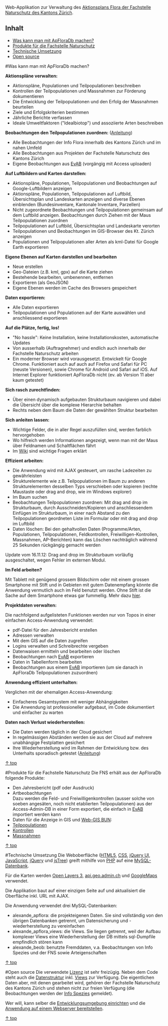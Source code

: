 Web-Applikation zur Verwaltung des [Aktionsplans Flora der Fachstelle Naturschutz des Kantons Zürich](//www.aln.zh.ch/internet/baudirektion/aln/de/naturschutz/artenfoerderung/ap_fl.html).

<a name="top"></a>
## Inhalt ##
* <a href="#machen">Was kann man mit ApFloraDb machen?</a>
* <a href="#fns">Produkte für die Fachstelle Naturschutz</a>
* <a href="#Technik">Technische Umsetzung</a>
* <a href="#OpenSource">Open source</a> 


<a name="machen"></a>
#Was kann man mit ApFloraDb machen?

**Aktionspläne verwalten:**

- Aktionspläne, Populationen und Teilpopulationen beschreiben
- Kontrollen der Teilpopulationen und Massnahmen zur Förderung dokumentieren
- Die Entwicklung der Teilpopulationen und den Erfolg der Massnahmen beurteilen
- Ziele und Erfolgskriterien bestimmen
- Jährliche Berichte verfassen
- Ideale Umweltfaktoren ("Idealbiotop") und assoziierte Arten beschreiben

**Beobachtungen den Teilpopulationen zuordnen:** ([Anleitung](https://github.com/FNSKtZH/apflora/wiki/Beobachtungen-einer-Teilpopulation-zuordnen))

- Alle Beobachtungen der Info Flora innerhalb des Kantons Zürich und im nahen Umfeld
- Alle Beobachtungen aus Projekten der Fachstelle Naturschutz des Kantons Zürich
- Eigene Beobachtungen aus [EvAB](//www.aln.zh.ch/internet/baudirektion/aln/de/naturschutz/naturschutzdaten/tools/evab.html#a-content) (vorgängig mit Access uploaden)


**Auf Luftbildern und Karten darstellen:**

- Aktionspläne, Populationen, Teilpopulationen und Beobachtungen auf Google-Luftbildern anzeigen
- Aktionspläne, Populationen, Teilpopulationen auf Luftbild, Übersichtsplan und Landeskarten anzeigen und diverse Ebenen einblenden (Bundesinventare, Kantonale Inventare, Parzellen)
- Nicht zugeordnete Beobachtungen und Teilpopulationen gemeinsam auf dem Luftbild anzeigen. Beobachtungen durch Ziehen mit der Maus Teilpopulationen zuordnen
- Teilpopulationen auf Luftbild, Übersichtsplan und Landeskarte verorten
- Teilpopulationen und Beobachtungen im GIS-Browser des Kt. Zürich anzeigen
- Populationen und Teilpopulationen aller Arten als kml-Datei für Google Earth exportieren


**Eigene Ebenen auf Karten darstellen und bearbeiten**

- Neue erstellen
- Geo-Dateien (z.B. kml, gpx) auf die Karte ziehen
- Bestehende bearbeiten, umbenennen, entfernen
- Exportieren (als GeoJSON)
- Eigene Ebenen werden im Cache des Browsers gespeichert


**Daten exportieren:**

- Alle Daten exportieren
- Teilpopulationen und Populationen auf der Karte auswählen und anschliessend exportieren

**Auf die Plätze, fertig, los!**

- "No hassle": Keine Installation, keine Installationskosten, automatische Updates
- Von ausserhalb (Auftragnehmer) und endlich auch innerhalb der Fachstelle Naturschutz arbeiten
- Ein moderner Browser wird vorausgesetzt. Entwickelt für Google Chrome. Funktioniert auch auf auch auf Firefox und Safari für PC (neuste Versionen), sowie Chrome für Android und Safari auf iOS. Auf Internet Explorer funktioniert ApFloraDb nicht (ev. ab Version 11 aber kaum getestet)

**Sich rasch zurechtfinden:**

- Über einen dynamisch aufgebauten Strukturbaum navigieren und dabei die Übersicht über die komplexe Hierarchie behalten
- Rechts neben dem Baum die Daten der gewählten Struktur bearbeiten

**Sich anleiten lassen:**

- Wichtige Felder, die in aller Regel auszufüllen sind, werden farblich hervorgehoben
- Wo hilfreich werden Informationen angezeigt, wenn man mit der Maus über Feldnamen und Schaltflächen fährt
- Im [Wiki](https://github.com/FNSKtZH/apflora/wiki) sind wichtige Fragen erklärt

**Effizient arbeiten:**

- Die Anwendung wird mit AJAX gesteuert, um rasche Ladezeiten zu gewährleisten
- Strukturelemente wie z.B. Teilpopulationen im Baum zu anderen Strukturelementen desselben Typs verschieben oder kopieren (rechte Maustaste oder drag and drop, wie im Windows explorer)
- Im Baum suchen
- Beobachtungen Teilpopulationen zuordnen: Mit drag and drop im Strukturbaum, durch Ausschneiden/Kopieren und anschliessendem Einfügen im Strukturbaum, in einer nach Abstand zu den Teilpopulationen geordneten Liste im Formular oder mit drag and drop im Luftbild
- Daten löschen: Bei den gehaltvollen Daten (Programme/Arten, Populationen, Teilpopulationen, Feldkontrollen, Freiwilligen-Kontrollen, Massnahmen, AP-Berichten) kann das Löschen nachträglich während 25 Sekunden rückgängig gemacht werden

Update vom 16.11.12: Drag and drop im Strukturbaum vorläufig ausgeschaltet, wegen Fehler im externen Modul.

**Im Feld arbeiten?**

Mit Tablett mit genügend grossem Bildschirm oder mit einem grossen Smartphone mit Stift und in Gebieten mit gutem Datenempfang könnte die Anwendung vermutlich auch im Feld benutzt werden. Ohne Stift ist die Sache auf dem Smartphone etwas gar fummellig. Mehr dazu [hier](https://github.com/FNSKtZH/apflora/wiki/Daten-direkt-im-Feld-erfassen).

**Projektdaten verwalten:**

Die nachfolgend aufgelisteten Funktionen werden nur von Topos in einer einfachen Access-Anwendung verwendet:

- pdf-Datei für den Jahresbericht erstellen
- Adressen verwalten
- Mit dem GIS auf die Daten zugreifen
- Logins verwalten und Schreibrechte vergeben
- Datenwaisen ermitteln und bearbeiten oder löschen
- Beobachtungen nach [EvAB](//www.aln.zh.ch/internet/baudirektion/aln/de/naturschutz/naturschutzdaten/tools/evab.html#a-content) exportieren
- Daten in Tabellenform bearbeiten
- Beobachtungen aus einem [EvAB](//www.aln.zh.ch/internet/baudirektion/aln/de/naturschutz/naturschutzdaten/tools/evab.html#a-content) importieren (um sie danach in ApFloraDb Teilpopulationen zuzuordnen)

**Anwendung effizient unterhalten:**

Verglichen mit der ehemaligen Access-Anwendung:

- Einfacheres Gesamtsystem mit weniger Abhängigkeiten
- Die Anwendung ist professioneller aufgebaut, im Code dokumentiert und einfacher zu warten 

**Daten nach Verlust wiederherstellen:**

- Die Daten werden täglich in der Cloud gesichert
- In regelmässigen Abständen werden sie aus der Cloud auf mehrere unabhängige Festplatten gesichert
- Ihre Wiederherstellung wird im Rahmen der Entwicklung bzw. des Unterhalts sporadisch getestet ([Anleitung](https://github.com/FNSKtZH/apflora/wiki/Daten-wiederherstellen))

<a href="#top">&#8593; top</a>


<a name="fns"></a>
#Produkte für die Fachstelle Naturschutz
Die FNS erhält aus der ApFloraDb folgende Produkte:

- Den Jahresbericht (pdf oder Ausdruck)
- Artbeobachtungen<br>
Dazu werden die Feld- und Freiwilligenkontrollen (ausser solche von soeben angesäten, noch nicht etablierten Teilpopulationen) aus der Access-Admin-DB in einer Form exportiert, die einfach in [EvAB](//www.aln.zh.ch/internet/baudirektion/aln/de/naturschutz/naturschutzdaten/tools/evab.html#a-content) importiert werden kann
- Daten für die Anzeige in GIS und [Web-GIS BUN](//www.aln.zh.ch/internet/baudirektion/aln/de/naturschutz/naturschutzdaten/web_gis.html):
 - [Teilpopulationen](http://apflora.ch/php/export_tpop.php)
 - [Kontrollen](http://apflora.ch/api/v1/exportView/csv/view=vKontr/filename=Kontrollen)
 - [Massnahmen](http://apflora.ch/php/export_massn.php)

<a href="#top">&#8593; top</a>


<a name="Technik"></a>
#Technische Umsetzung
Die Weboberfläche ([HTML5](//de.wikipedia.org/wiki/HTML5), [CSS](//de.wikipedia.org/wiki/Cascading_Style_Sheets), [jQuery UI](//jqueryui.com), [JavaScript](//de.wikipedia.org/wiki/JavaScript), [jQuery](//jquery.com/) und [jsTree](//www.jstree.com/)) greift mithilfe von [PHP](//de.wikipedia.org/wiki/PHP) auf eine [MySQL-Datenbank](//de.wikipedia.org/wiki/MySQL).

Für die Karten werden [Open Layers 3](//ol3js.org/), [api.geo.admin.ch](http://www.geo.admin.ch/internet/geoportal/de/home/services/geoservices/display_services/api_services.html) und [GoogleMaps](https://developers.google.com/maps/documentation/javascript/reference) verwendet.

Die Applikation baut auf einer einzigen Seite auf und aktualisiert die Oberfläche inkl. URL mit AJAX.

Die Anwendung verwendet drei MySQL-Datenbanken:
- alexande_apflora: die projekteigenen Daten. Sie sind vollständig von den übrigen Datenbanken getrennt, um Datensicherung und -wiederherstellung zu vereinfachen
- alexande_apflora_views: die Views. Sie liegen getrennt, weil der Aufbau komplexer Views eine Wiederherstellung der DB mittels sql-Dumpfile empfindlich stören kann
- alexande_beob: benutzte Fremddaten, v.a. Beobachtungen von Info Spezies und der FNS sowie Arteigenschaften

<a href="#top">&#8593; top</a>


<a name="OpenSource"></a>
#Open source
Die verwendete [Lizenz](https://github.com/FNSKtZH/apflora/blob/master/License.md) ist sehr freizügig. Neben dem Code steht auch die [Datenstruktur](https://github.com/FNSKtZH/apflora/raw/master/etc/alexande_apflora.sql.zip) inkl. [Views](https://github.com/FNSKtZH/apflora/raw/master/etc/alexande_apflora_views.sql.zip) zur Verfügung. Die eigentlichen Daten aber, mit denen gearbeitet wird, gehören der Fachstelle Naturschutz des Kantons Zürich und stehen nicht zur freien Verfügung (die Beobachtungen werden der [Info Spezies](//www.infoflora.ch/de/allgemeines/info-species.html) gemeldet).

Wer will, kann selber die [Entwicklungsumgebung einrichten](https://github.com/FNSKtZH/apflora/wiki/Entwicklungsumgebung-einrichten) und die [Anwendung auf einem Webserver bereitstellen](https://github.com/FNSKtZH/apflora/wiki/Anwendung-auf-einem-Server-bereitstellen).

<a href="#top">&#8593; top</a>

